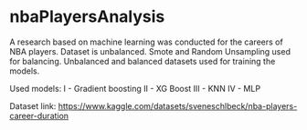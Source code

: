 # nbaPlayersAnalysis

A research based on machine learning was conducted for the careers of NBA players.
Dataset is unbalanced. Smote and Random Unsampling used for balancing.
Unbalanced and balanced datasets used for training the models.

Used models:
  I   - Gradient boosting
  II  - XG Boost
  III - KNN
  IV  - MLP
  

Dataset link: https://www.kaggle.com/datasets/sveneschlbeck/nba-players-career-duration
